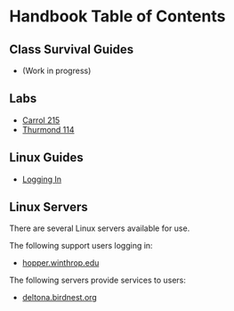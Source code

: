 # Handbook Table of Contents

## Class Survival Guides
* (Work in progress)

## Labs
* [Carrol 215](labs/carr215.md)
* [Thurmond 114](labs/thur114.md)

## Linux Guides
* [Logging In](servers/hopper.md)

## Linux Servers
There are several Linux servers available for use.

The following support users logging in:
* [hopper.winthrop.edu](servers/hopper.md)

The following servers provide services to users:
* [deltona.birdnest.org](servers/deltona.md)
